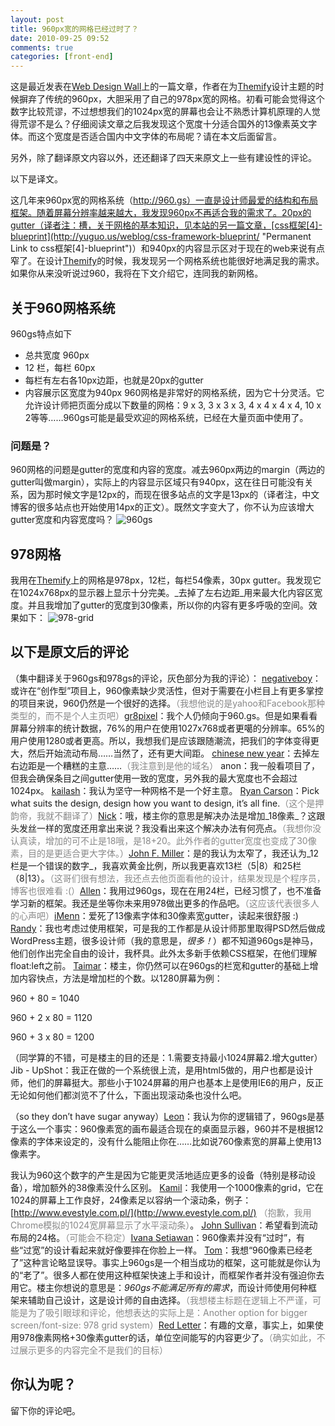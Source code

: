 ```yaml
---
layout: post
title: 960px宽的网格已经过时了？
date: 2010-09-25 09:52
comments: true
categories: [front-end]
---
```


这是最近发表在[Web Design Wall](http://www.webdesignerwall.com/)上的一篇文章，作者在为[Themify](http://themify.me/)设计主题的时候摒弃了传统的960px，大胆采用了自己的978px宽的网格。初看可能会觉得这个数字比较荒谬，不过想想我们的1024px宽的屏幕也会让不熟悉计算机原理的人觉得荒谬不是么？仔细阅读文章之后我发现这个宽度十分适合国外的13像素英文字体。而这个宽度是否适合国内中文字体的布局呢？请在本文后面留言。

另外，除了翻译原文内容以外，还还翻译了四天来原文上一些有建设性的评论。

以下是译文。

这几年来960px宽的网格系统（http://960.gs）一直是设计师最爱的结构和布局框架。随着屏幕分辨率越来越大，我发现960px不再适合我的需求了。20px的gutter（译者注：槽，关于网格的基本知识，见本站的另一篇文章，[css框架[4]-blueprint](http://yuguo.us/weblog/css-framework-blueprint/ "Permanent Link to css框架[4]-blueprint")）和940px的内容显示区对于现在的web来说有点窄了。在设计[Themify](http://themify.me/)的时候，我发现另一个网格系统也能很好地满足我的需求。如果你从来没听说过960，我将在下文介绍它，连同我的新网格。

## 关于960网格系统

960gs特点如下

*   总共宽度 960px
*   12 栏，每栏 60px
*   每栏有左右各10px边距，也就是20px的gutter
*   内容展示区宽度为940px
960网格是非常好的网格系统，因为它十分灵活。它允许设计师把页面分成以下数量的网格：9 x 3, 3 x 3 x 3, 4 x 4 x 4 x 4, 10 x 2等等……960gs可能是最受欢迎的网格系统，已经在大量页面中使用了。

### 问题是？

960网格的问题是gutter的宽度和内容的宽度。减去960px两边的margin（两边的gutter叫做margin），实际上的内容显示区域只有940px，这在往日可能没有关系，因为那时候文字是12px的，而现在很多站点的文字是13px的（译者注，中文博客的很多站点也开始使用14px的正文）。既然文字变大了，你不认为应该增大gutter宽度和内容宽度吗？
![960gs](http://yuguo.us/files/2010/09/960gs.gif "960gs")

## 978网格

我用在[Themify](http://themify.me/)上的网格是978px，12栏，每栏54像素，30px gutter。我发现它在1024x768px的显示器上显示十分完美。_去掉了左右边距_用来最大化内容区宽度。并且我增加了gutter的宽度到30像素，所以你的内容有更多呼吸的空间。效果如下：
![978-grid](http://yuguo.us/files/2010/09/978-grid.gif "978-grid")

## 以下是原文后的评论

（集中翻译关于960gs和978gs的评论，灰色部分为我的评论）：
[negativeboy](http://www.surrealtopia.com/)：或许在“创作型”项目上，960像素缺少灵活性，但对于需要在小栏目上有更多掌控的项目来说，960仍然是一个很好的选择。<span style="color: #888888;">（我想他说的是yahoo和Facebook那种类型的，而不是个人主页吧）</span>[gr8pixel](http://gr8pixel.com/)：我个人仍倾向于960.gs。但是如果看看屏幕分辨率的统计数据，76%的用户在使用1027x768或者更噶的分辨率。65%的用户使用1280或者更高。所以，我想我们是应该跟随潮流，把我们的字体变得更大，然后开始流动布局……当然了，还有更大间距。
[chinese new year](http://www.chinesenewyear.me/)：去掉左右边距是一个糟糕的主意……<span style="color: #888888;">（我注意到是他的域名）</span>
anon：我一般看项目了，但我会确保条目之间gutter使用一致的宽度，另外我的最大宽度也不会超过1024px。
[kailash](http://www.twitter.com/kailashiyer)：我认为坚守一种网格不是一个好主意。
[Ryan Carson](http://www.refreshcreations.co.uk/)：Pick what suits the design, design how you want to design, it’s all fine.<span style="color: #888888;">（这个是押韵帝，我就不翻译了）</span>[Nick](http://twitter.namklabs.com/)：哦，楼主你的意思是解决办法是增加_18像素_？这跟头发丝一样的宽度还用拿出来说？我没看出来这个解决办法有何亮点。<span style="color: #888888;">（我想你没认真读，增加的可不止是18哦，是18+20。此外作者的gutter宽度也变成了30像素，目的是更适合更大字体。）</span>[John F. Miller](http://blog.antarestrader.com/)：是的我认为太窄了，我还认为_12栏是一个错误的数字_，我喜欢黄金比例，所以我更喜欢13栏（5|8）和25栏（8|13）。<span style="color: #888888;">（这哥们很有想法，我还点去他页面看他的设计，结果发现是个程序员，博客也很难看 :(）</span>[Allen](http://www.ill-fx-designs.com/)：我用过960gs，现在在用24栏，已经习惯了，也不准备学习新的框架。我还是坐等你未来用978做出更多的作品吧。<span style="color: #888888;">（这应该代表很多人的心声吧）</span>[iMenn](http://www.imenn.com/)：爱死了13像素字体和30像素宽gutter，读起来很舒服 :)
[Randy](http://prop-14.com/)：我也考虑过使用框架，可是我的工作都是从设计师那里取得PSD然后做成WordPress主题，很多设计师（我的意思是，_很多！_）都不知道960gs是神马，他们创作出完全自由的设计，我杯具。此外太多新手依赖CSS框架，在他们理解float:left之前。
[Taimar](http://taimar.ee/)：楼主，你仍然可以在960gs的栏宽和gutter的基础上增加内容快点，方法是增加栏的个数。以1280屏幕为例：

960 + 80 = 1040

960 + 2 x 80 = 1120

960 + 3 x 80 = 1200

（同学算的不错，可是楼主的目的还是：1.需要支持最小1024屏幕2.增大gutter）
Jib - UpShot：我正在做的一个系统很上流，是用html5做的，用户也都是设计师，他们的屏幕挺大。那些小于1024屏幕的用户也基本上是使用IE6的用户，反正无论如何他们都浏览不了什么，下面出现滚动条也没什么吧。

（so they don’t have sugar anyway）[Leon](http://leonpaternoster.com/)：我认为你的逻辑错了，960gs是基于这么一个事实：960像素宽的画布最适合现在的桌面显示器，960并不是根据12像素的字体来设定的，没有什么能阻止你在……比如说760像素宽的屏幕上使用13像素字。

我认为960这个数字的产生是因为它能更灵活地适应更多的设备（特别是移动设备），增加额外的38像素没什么区别。
[Kamil](http://www.kamilos.net/)：我使用一个1000像素的grid，它在1024的屏幕上工作良好，24像素足以容纳一个滚动条，例子：[http://www.evestyle.com.pl/](http://www.evestyle.com.pl/) <span style="color: #888888;">（抱歉，我用Chrome模拟的1024宽屏幕显示了水平滚动条）</span>。
[John Sullivan](http://john-m-sullivan.com/)：希望看到流动布局的24格。<span style="color: #888888;">（可能会不稳定）</span>[Ivana Setiawan](http://ivanasetiawan.com/)：960像素并没有“过时”，有些“过宽”的设计看起来就好像要摔在你脸上一样。
[Tom](http://www.webdesignerwall.com/trends/960-grid-system-is-getting-old/comment-page-5/www.d3sign-worx.com)：我想“960像素已经老了”这种言论略显误导。事实上960gs是一个相当成功的框架，这可能就是你认为的“老了”。很多人都在使用这种框架快速上手和设计，而框架作者并没有强迫你去用它。楼主你想说的意思是：_960gs不能满足所有的需求_，而设计师使用何种框架来辅助自己设计，这是设计师的自由选择。<span style="color: #888888;">（我想楼主标题在逻辑上不严谨，可能是为了吸引眼球和评论，他想表达的实际上是：Another option for bigger screen/font-size: 978 grid system）</span>[Red Letter](http://www.redletterstrategies.com/)：有趣的文章，事实上，如果使用978像素网格+30像素gutter的话，单位空间能写的内容更少了。<span style="color: #888888;">（确实如此，不过展示更多的内容完全不是我们的目标）</span>

## 你认为呢？

留下你的评论吧。

